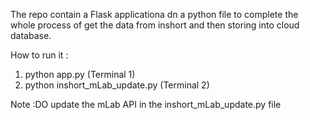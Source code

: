 The repo contain a Flask applicationa dn a python file to complete the whole process of get the data from inshort and then storing into cloud database.

How to run it :

1) python app.py (Terminal 1)
2) python inshort_mLab_update.py (Terminal 2)


Note :DO update the mLab API in the inshort_mLab_update.py file 

